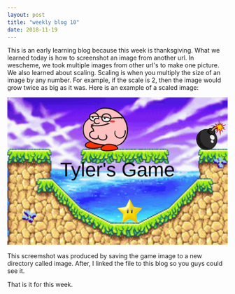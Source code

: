 ```yaml
---
layout: post
title: "weekly blog 10"
date: 2018-11-19
---
```


This is an early learning blog because this week is thanksgiving. What we learned today is how to screenshot an image from another url. In wescheme, we took multiple images from other url's to make one picture. We also learned about scaling. Scaling is when you multiply the size of an image by any number. For example, if the scale is 2, then the image would grow twice as big as it was. Here is an example of a scaled image:

![Tyler's Game](/images/TylerGame.png)

This screemshot was produced by saving the game image to a new directory called image. After, I linked the file to this blog so you guys could see it.

That is it for this week.
